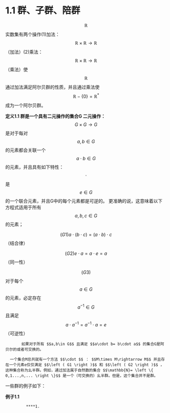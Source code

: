 # 1.1 群、子群、陪群

$$\mathbb{R}$$实数集有两个操作\(1\)加法： $$\mathbb{R}\times \mathbb{R}\rightarrow \mathbb{R}$$ （加法）\(2\)乘法： $$\mathbb{R}\times \mathbb{R}\rightarrow \mathbb{R}$$ （乘法）使 $$\mathbb{R}$$ 通过加法满足阿尔贝群的性质，并且通过乘法使$$\mathbb{R}-\left \{ 0 \right \}= \mathbb{R}^{\ast}$$  成为一个阿尔贝群。

**定义1.1  群是一个具有二元操作的集合G 二元操作：** $$G\times G\rightarrow G$$ 是对于每对 $$a,b\in G$$的元素都会关联一个 $$a\cdot b\in G$$ 的元素，并且具有如下特性： $$\cdot $$ 是 $$e\in G$$ 的一个联合元素，并且G中的每个元素都是可逆的。 更准确的说，这意味着以下方程式适用于所有 $$a,b,c\in G$$ 的元素；

$$\left ( G1 \right ) a\cdot \left ( b\cdot c \right )= \left ( a\cdot b \right )\cdot c$$（结合律）

$$\left ( G2 \right ) e\cdot a= a\cdot e= a$$（同一性）

$$\left ( G3 \right ) $$ 对于每个 $$a\in G$$ 的元素，必定存在 $$a^{-1}\in G$$ 且满足 $$a\cdot a^{-1}= a^{-1}\cdot a= e$$（可逆性）

           如果对于所有 $$a,b\in G$$ 且满足 $$a\cdot b= b\cdot a$$ 的集合G是阿贝尔的或者可交换的。

      一个集合M总共就有一个方法 $$\cdot $$ ： $$M\times M\rightarrow M$$ 并且存在一个元素e仅仅满足 $$\left ( G1 \right )$$ 和 $$\left ( G2 \right )$$ ，这种集合称为幺半群。例如，通过加法属于自然数的集合 $$\mathbb{N}= \left \{ 0,1...,n,... \right \}$$ 是一个（可交换的）幺半群。但是，这个集合并不是群。

一些群的例子如下：

**例子1.1**

             ****1.





           



